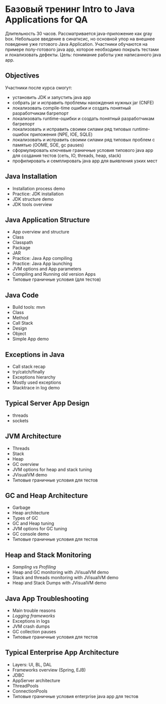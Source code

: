 # Базовый тренинг Intro to Java Applications for QA
Длительность 30 часов.
Рассматривается java-приложение как gray box. Небольшое введение в синатксис, но основной упор на внешнее поведение уже готового Java Application.
Участники обучаются на примере полу-готового java app, которое необходимо покрыть тестами и локализовать дефекты.
Цель: понимание работы уже написанного java app.

## Objectives
Участники после курса смогут:
- установить JDK и запустить java app
- собрать jar и исправить проблемы нахождения нужных jar (CNFE)
- локализовать compile-time ошибки и создать понятный разработчикам багрепорт
- локализовать runtime-ошибки и создать понятный разработчикам багрепорт
- локализовать и исправить своими силами ряд типовых runtime-ошибок приложения (NPE, IOE, SQLE)
- локализовать и исправить своими силами ряд типовых проблем с памятью (OOME, SOE, gc pauses)
- сформулировать ключевые граничные условия типового java app для создания тестов (сеть, IO, threads, heap, stack)
- профилировать и семплировать java app для выявления узких мест

## Java Installation
- Installation process demo
- Practice: JDK installation
- JDK structure demo
- JDK tools overview
## Java Application Structure
- App overview and structure
- Class
- Classpath
- Package
- JAR
- Practice: Java App compiling 
- Practice: Java App launching
- JVM options and App parameters
- Compiling and Running old version Apps
- Типовые граничные условия (для тестов)

## Java Code
- Build tools: mvn
- Class
- Method
- Call Stack
- Design
- Object
- Simple App demo

## Exceptions in Java
- Call stack recap
- try/catch/finally
- Exceptions hierarchy
- Mostly used exceptions
- Stacktrace in log demo

## Typical Server App Design
- threads
- sockets

## JVM Architecture
- Threads
- Stack
- Heap
- GC overview
- JVM options for heap and stack tuning
- JVisualVM demo
- Типовые граничные условия для тестов

## GC and Heap Architecture
- Garbage
- Heap architecture
- Types of GC
- GC and Heap tuning
- JVM options for GC tuning
- GC console demo
- Типовые граничные условия для тестов

## Heap and Stack Monitoring
- *Sampling vs Profiling*
- Heap and GC monitoring with JVisualVM demo
- Stack and threads monitoring with JVisualVM demo
- Heap and Stack Dumps with JVisualVM demo

## Java App Troubleshooting
- Main trouble reasons
- *Logging frameworks*
- Exceptions in logs
- JVM crash dumps
- GC collection pauses
- Типовые граничные условия для тестов

## Typical Enterprise App Architecture
- Layers: UI, BL, DAL
- Frameworks overview (Spring, EJB)
- JDBC
- AppServer architecture
- ThreadPools
- ConnectionPools
- Типовые граничные условия enterprise java app для тестов